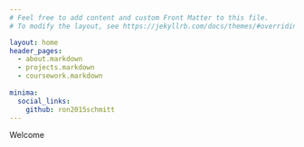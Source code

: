 ```yaml
---
# Feel free to add content and custom Front Matter to this file.
# To modify the layout, see https://jekyllrb.com/docs/themes/#overriding-theme-defaults

layout: home
header_pages:
  - about.markdown
  - projects.markdown
  - coursework.markdown
  
minima:
  social_links:
    github: ron2015schmitt
---
```



Welcome

